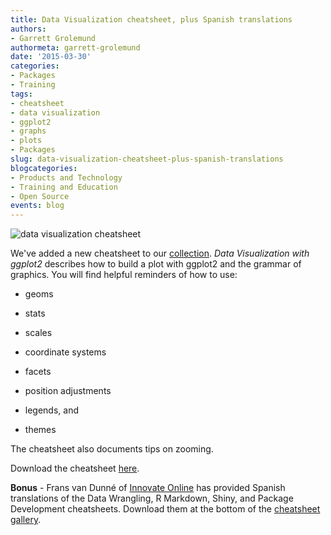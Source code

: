 ```yaml
---
title: Data Visualization cheatsheet, plus Spanish translations
authors: 
- Garrett Grolemund
authormeta: garrett-grolemund
date: '2015-03-30'
categories:
- Packages
- Training
tags:
- cheatsheet
- data visualization
- ggplot2
- graphs
- plots
- Packages
slug: data-visualization-cheatsheet-plus-spanish-translations
blogcategories:
- Products and Technology
- Training and Education
- Open Source
events: blog
---
```



![data visualization cheatsheet](https://www.rstudio.com/wp-content/uploads/2015/03/ggplot2-cheatsheet.png)

We've added a new cheatsheet to our [collection](https://www.rstudio.com/resources/cheatsheets/). _Data Visualization with ggplot2_ describes how to build a plot with ggplot2 and the grammar of graphics. You will find helpful reminders of how to use:

  * geoms

  * stats

  * scales

  * coordinate systems

  * facets

  * position adjustments

  * legends, and

  * themes

The cheatsheet also documents tips on zooming.

Download the cheatsheet [here](https://www.rstudio.com/resources/cheatsheets/).

**Bonus** - Frans van Dunné of [Innovate Online](http://innovateonline.nl/) has provided Spanish translations of the Data Wrangling, R Markdown, Shiny, and Package Development cheatsheets. Download them at the bottom of the [cheatsheet gallery](https://www.rstudio.com/resources/cheatsheets/).

